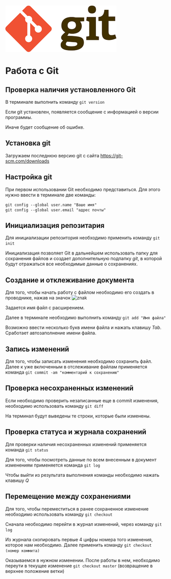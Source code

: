 ![logo git](git_logo.png)

# Работа с Git

## Проверка наличия установленного Git

В терминале выполнить команду `git version`

Если git установлен, появляется сообщение с информацией о версии программы. 

Иначе будет сообщение об ошибке.

## Установка git

Загружаем последнюю версию git с сайта https://git-scm.com/downloads

## Настройка git

При первом использовании Git необходимо представиться. Для этого нужно ввести в терминале две команды:
```
git config --global user.name "Ваше имя"
git config --global user.email "адрес почты"
```
## Инициализация pепозитария

Для инициализации репозитория необходимо применить команду `git init`

Инициализация позволяет Git в дальнейшем использовать папку для сохранения файлов и создает дополнительную подпапку *git*, в которой будут отражаться все необходимые данные о сохранениях.

## Создание и отклеживание документа

Для того, чтобы начать работу с файлом необходимо его создать в проводнике, нажав на значок ![znak](znak.png)

Задается имя файл с расширением.

Далее в терминале необходимо выполнить команду `git add "Имя файла"`

Возможно ввести несколько букв имени файла и нажать клавишу *Tab*. Сработает автозаполнение имени файла.

## Запись изменений

Для того, чтобы записать изменения необходимо сохранить файл.
Далее к уже включенным в отслеживание файлам применяется команда `git commit -am "комментарий к сохранению"`

## Проверка несохраненных изменений

Если необходимо проверить незаписанные еще в commit изменения, необходимо использовать команду `git diff`

На терминал будут выведены те строки, которые были изменены.

## Проверка статуса и журнала сохранений

Для проверки наличия несохраненных изменений применяется команда `git status`

Для того, чтобы посмотреть данные по всем внесенным в документ изменениям применяется команда `git log`

Чтобы выйти из результата выполнения команды необходимо нажать клавишу *Q*

## Перемещение между сохранениями

Для того, чтобы переместиться в ранее сохраненное изменение необходимо использовать команду `git checkout`

Сначала необходимо перейти в журнал изменений, через команду `git log`

Из журнала скопировать первые 4 цифры номера того изменения, которое нам необходимо. 
Далее применить команду `git checkout (номер коммита)`

Оказываемся в нужном изменении. После работы в нем, необходимо переути в текущее изменение `git checkout master` (возвращение в верхнее положение ветки)


